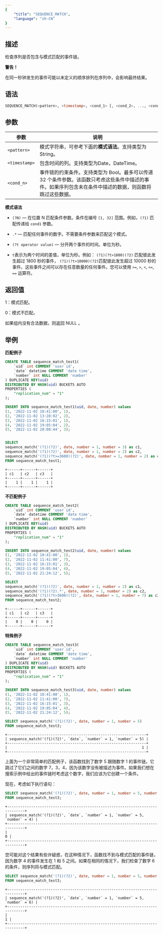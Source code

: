 ```yaml
---
{
    "title": "SEQUENCE_MATCH",
    "language": "zh-CN"
}
---
```


## 描述

检查序列是否包含与模式匹配的事件链。

**警告！** 

在同一秒钟发生的事件可能以未定义的顺序排列在序列中，会影响最终结果。

## 语法
```sql
SEQUENCE_MATCH(<pattern>, <timestamp>, <cond_1> [, <cond_2>, ..., <cond_n>])
```

## 参数

| 参数 | 说明 |
| -- | -- |
| `<pattern>` | 模式字符串，可参考下面的**模式语法**。支持类型为 String。 |
| `<timestamp>` | 包含时间的列。支持类型为Date，DateTime。|
| `<cond_n>` | 事件链的约束条件。支持类型为 Bool。最多可以传递 32 个条件参数。该函数只考虑这些条件中描述的事件。如果序列包含未在条件中描述的数据，则函数将跳过这些数据。 |


**模式语法**

- `(?N)` — 在位置 N 匹配条件参数。条件在编号 `[1, 32]` 范围。例如，`(?1)` 匹配传递给 `cond1` 参数。

- `.*` — 匹配任何事件的数字。不需要条件参数来匹配这个模式。

- `(?t operator value)` — 分开两个事件的时间。单位为秒。

- `t`表示为两个时间的差值，单位为秒。例如： `(?1)(?t>1800)(?2)` 匹配彼此发生超过 1800 秒的事件， `(?1)(?t>10000)(?2)`匹配彼此发生超过 10000 秒的事件。这些事件之间可以存在任意数量的任何事件。您可以使用 `>=`, `>`, `<`, `<=`, `==` 运算符。


## 返回值

1：模式匹配。

0：模式不匹配。

如果组内没有合法数据，则返回 NULL 。

## 举例

**匹配例子**

```sql
CREATE TABLE sequence_match_test1(
    `uid` int COMMENT 'user id',
    `date` datetime COMMENT 'date time', 
    `number` int NULL COMMENT 'number' 
) DUPLICATE KEY(uid) 
DISTRIBUTED BY HASH(uid) BUCKETS AUTO
PROPERTIES ( 
    "replication_num" = "1"
); 

INSERT INTO sequence_match_test1(uid, date, number) values
(1, '2022-11-02 10:41:00', 1),
(2, '2022-11-02 13:28:02', 2),
(3, '2022-11-02 16:15:01', 1),
(4, '2022-11-02 19:05:04', 2),
(5, '2022-11-02 20:08:44', 3); 


SELECT 
sequence_match('(?1)(?2)', date, number = 1, number = 3) as c1,
sequence_match('(?1)(?2)', date, number = 1, number = 2) as c2,
sequence_match('(?1)(?t>=3600)(?2)', date, number = 1, number = 2) as c3
FROM sequence_match_test1;
```

```text
+------+------+------+
| c1   | c2   | c3   |
+------+------+------+
|    1 |    1 |    1 |
+------+------+------+
```

**不匹配例子**

```sql
CREATE TABLE sequence_match_test2(
    `uid` int COMMENT 'user id',
    `date` datetime COMMENT 'date time', 
    `number` int NULL COMMENT 'number' 
) DUPLICATE KEY(uid) 
DISTRIBUTED BY HASH(uid) BUCKETS AUTO
PROPERTIES ( 
    "replication_num" = "1"
); 

INSERT INTO sequence_match_test2(uid, date, number) values
(1, '2022-11-02 10:41:00', 1),
(2, '2022-11-02 11:41:00', 7),
(3, '2022-11-02 16:15:01', 3),
(4, '2022-11-02 19:05:04', 4),
(5, '2022-11-02 21:24:12', 5);

SELECT 
sequence_match('(?1)(?2)', date, number = 1, number = 2) as c1,
sequence_match('(?1)(?2).*', date, number = 1, number = 2) as c2,
sequence_match('(?1)(?t>3600)(?2)', date, number = 1, number = 7) as c3
FROM sequence_match_test2;
```

```text
+------+------+------+
| c1   | c2   | c3   |
+------+------+------+
|    0 |    0 |    0 |
+------+------+------+
```

**特殊例子**

```sql
CREATE TABLE sequence_match_test3(
    `uid` int COMMENT 'user id',
    `date` datetime COMMENT 'date time', 
    `number` int NULL COMMENT 'number' 
) DUPLICATE KEY(uid) 
DISTRIBUTED BY HASH(uid) BUCKETS AUTO
PROPERTIES ( 
    "replication_num" = "1"
); 

INSERT INTO sequence_match_test3(uid, date, number) values
(1, '2022-11-02 10:41:00', 1),
(2, '2022-11-02 11:41:00', 7),
(3, '2022-11-02 16:15:01', 3),
(4, '2022-11-02 19:05:04', 4),
(5, '2022-11-02 21:24:12', 5);

SELECT sequence_match('(?1)(?2)', date, number = 1, number = 5)
FROM sequence_match_test3;
```

```text
+----------------------------------------------------------------+
| sequence_match('(?1)(?2)', `date`, `number` = 1, `number` = 5) |
+----------------------------------------------------------------+
|                                                              1 |
+----------------------------------------------------------------+
```

上面为一个非常简单的匹配例子，该函数找到了数字 5 跟随数字 1 的事件链。它跳过了它们之间的数字 7，3，4，因为该数字没有被描述为事件。如果我们想在搜索示例中给出的事件链时考虑这个数字，我们应该为它创建一个条件。

现在，考虑如下执行语句：

```sql
SELECT sequence_match('(?1)(?2)', date, number = 1, number = 5, number = 4)
FROM sequence_match_test3;
```

```text
+------------------------------------------------------------------------------+
| sequence_match('(?1)(?2)', `date`, `number` = 1, `number` = 5, `number` = 4) |
+------------------------------------------------------------------------------+
|                                                                            0 |
+------------------------------------------------------------------------------+
```

您可能对这个结果有些许疑惑，在这种情况下，函数找不到与模式匹配的事件链，因为数字 4 的事件发生在 1 和 5 之间。如果在相同的情况下，我们检查了数字 6 的条件，则序列将与模式匹配。

```sql
SELECT sequence_match('(?1)(?2)', date, number = 1, number = 5, number = 6)
FROM sequence_match_test3;
```

```text
+------------------------------------------------------------------------------+
| sequence_match('(?1)(?2)', `date`, `number` = 1, `number` = 5, `number` = 6) |
+------------------------------------------------------------------------------+
|                                                                            1 |
+------------------------------------------------------------------------------+
```
